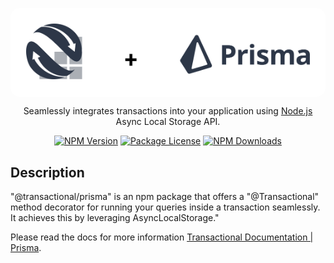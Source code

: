 <p style="background-color:white; padding: 25px; box-sizing: border-box; border-radius: 15px"  align="center">
  <a href="https://transactional.gitbook.io/documentation/" target="blank"><img src="./assets/banner.svg" alt="Transactional + Prisma Logo" /></a>
</p>

  <p align="center">Seamlessly integrates transactions into your application using <a href="https://nodejs.org" target="_blank">Node.js</a> Async Local Storage API.</p>
    <p align="center">
<a href="https://www.npmjs.com/~transactional" target="_blank"><img src="https://img.shields.io/npm/v/@transactional/prisma.svg" alt="NPM Version" /></a>
<a href="https://www.npmjs.com/~transactional" target="_blank"><img src="https://img.shields.io/npm/l/@transactional/prisma.svg" alt="Package License" /></a>
<a href="https://www.npmjs.com/~transactional" target="_blank"><img src="https://img.shields.io/npm/dm/@transactional/prisma.svg" alt="NPM Downloads" /></a>
</p>

## Description

"@transactional/prisma" is an npm package that offers a "@Transactional" method decorator for running your queries inside a transaction seamlessly. It achieves this by leveraging AsyncLocalStorage."

Please read the docs for more information [Transactional Documentation | Prisma](https://transactional.gitbook.io/documentation/clients/prisma).

